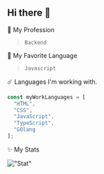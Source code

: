 ## Hi there 👋
:tada: My Profession
> ```Backend```

:telescope: My Favorite Language
> ```Javascript```

:comet: Languages I'm working with.
```ts
const myWorkLanguages = [
  "HTML",
  "CSS",
  "JavaScript",
  "TypeScript",
  "GOlang
];
```

:sparkles: My Stats

!["Stat"](https://github-readme-stats.vercel.app/api/top-langs/?username=yusfsm)
